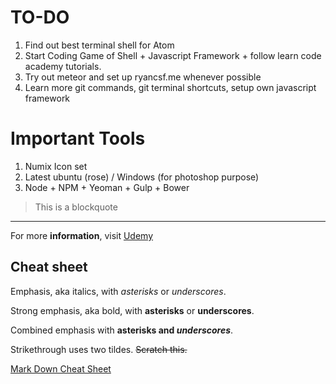 # TO-DO
1. Find out best terminal shell for Atom
2. Start Coding Game of Shell + Javascript Framework + follow learn code academy tutorials.
3. Try out meteor and set up ryancsf.me whenever possible
4. Learn more git commands, git terminal shortcuts, setup own javascript framework

# Important Tools
1. Numix Icon set
2. Latest ubuntu (rose) / Windows (for photoshop purpose)
3. Node + NPM + Yeoman + Gulp + Bower

> This is a blockquote

___________________________________

For more **information**, visit [Udemy](http://www.udemy.com "Udemy")

## Cheat sheet
Emphasis, aka italics, with *asterisks* or _underscores_.

Strong emphasis, aka bold, with **asterisks** or __underscores__.

Combined emphasis with **asterisks and _underscores_**.

Strikethrough uses two tildes. ~~Scratch this.~~

[Mark Down Cheat Sheet](https://github.com/adam-p/markdown-here/wiki/Markdown-Cheatsheet)
